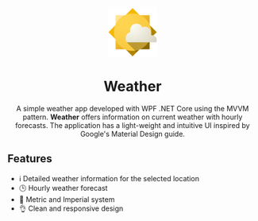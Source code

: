 <div align="center">
  <img src="https://github.com/FlorinChess/Weather/blob/master/Weather/Icons/weather.png" width="100" height="100" />
  <h1>Weather</h1>  
</div>

<div align="center">
  <p align="center">A simple weather app developed with WPF .NET Core using the MVVM pattern. <b>Weather</b> offers information on current weather with hourly forecasts. The application has a light-weight and intuitive UI inspired by Google's Material Design guide.</p>
</div>

## Features
- ℹ️ Detailed weather information for the selected location
- 🕒 Hourly weather forecast
- 📏 Metric and Imperial system
- 👌 Clean and responsive design
